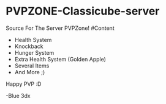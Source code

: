 # PVPZONE-Classicube-server
Source For The Server PVPZone!
#Content
- Health System
- Knockback
- Hunger System
- Extra Health System (Golden Apple)
- Several Items
- And More ;)



Happy PVP :D

-Blue 3dx

